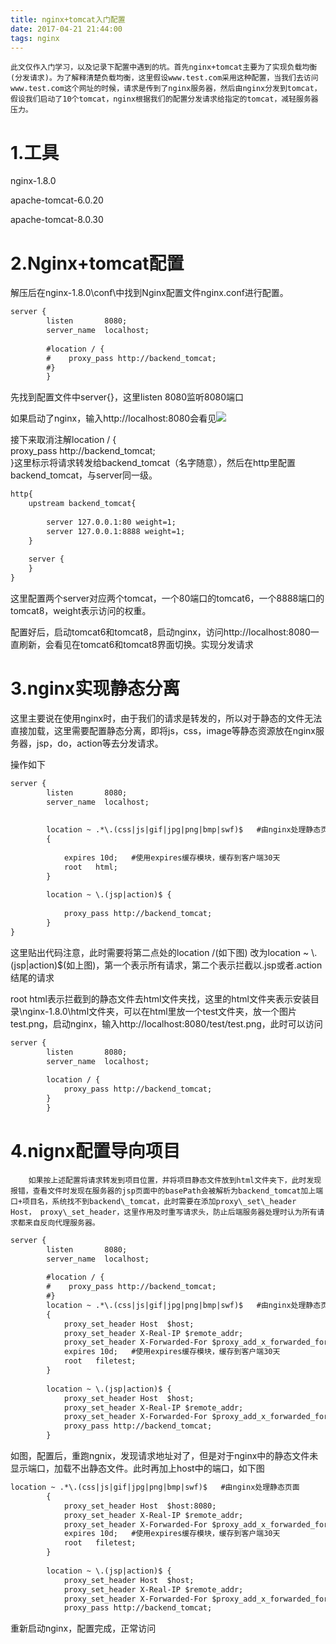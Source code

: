 ```yaml
---
title: nginx+tomcat入门配置
date: 2017-04-21 21:44:00
tags: nginx
---
```


    此文仅作入门学习，以及记录下配置中遇到的坑。首先nginx+tomcat主要为了实现负载均衡 (分发请求)。为了解释清楚负载均衡，这里假设www.test.com采用这种配置，当我们去访问www.test.com这个网址的时候，请求是传到了nginx服务器，然后由nginx分发到tomcat，假设我们启动了10个tomcat，nginx根据我们的配置分发请求给指定的tomcat，减轻服务器压力。

# 1.工具

nginx-1.8.0

apache-tomcat-6.0.20

apache-tomcat-8.0.30

# 2.Nginx+tomcat配置

解压后在nginx-1.8.0\\conf\\中找到Nginx配置文件nginx.conf进行配置。

```xml
server {
        listen       8080;
        server_name  localhost;
		
		#location / {
        #    proxy_pass http://backend_tomcat;
        #}
        }
```

先找到配置文件中server{}，这里listen 8080监听8080端口

如果启动了nginx，输入http://localhost:8080会看见![](https://static.oschina.net/uploads/space/2017/0421/103109_IUKW_3429289.png)

接下来取消注解location / {  
            proxy\_pass http://backend\_tomcat;  
        }这里标示将请求转发给backend_tomcat（名字随意），然后在http里配置backend_tomcat，与server同一级。

```xml
http{
	upstream backend_tomcat{
		
		server 127.0.0.1:80 weight=1;
		server 127.0.0.1:8888 weight=1;
	}
	
    server {
    }
}
```

这里配置两个server对应两个tomcat，一个80端口的tomcat6，一个8888端口的tomcat8，weight表示访问的权重。

配置好后，启动tomcat6和tomcat8，启动nginx，访问http://localhost:8080一直刷新，会看见在tomcat6和tomcat8界面切换。实现分发请求

# 3.nginx实现静态分离

这里主要说在使用nginx时，由于我们的请求是转发的，所以对于静态的文件无法直接加载，这里需要配置静态分离，即将js，css，image等静态资源放在nginx服务器，jsp，do，action等去分发请求。

操作如下

```xml
server {
        listen       8080;
        server_name  localhost;
		
	
		location ~ .*\.(css|js|gif|jpg|png|bmp|swf)$   #由nginx处理静态页面
        {
			
            expires 10d;   #使用expires缓存模块，缓存到客户端30天
			root   html;
        }
		
		location ~ \.(jsp|action)$ {
			
			proxy_pass http://backend_tomcat;
		}
}
```

这里贴出代码注意，此时需要将第二点处的location /(如下图) 改为location ~ \\.(jsp|action)$(如上图)，第一个表示所有请求，第二个表示拦截以.jsp或者.action结尾的请求

root html表示拦截到的静态文件去html文件夹找，这里的html文件夹表示安装目录\\nginx-1.8.0\\html文件夹，可以在html里放一个test文件夹，放一个图片test.png，启动nginx，输入http://localhost:8080/test/test.png，此时可以访问

```xml
server {
        listen       8080;
        server_name  localhost;
		
		location / {
            proxy_pass http://backend_tomcat;
        }
        }
```

# 4.nignx配置导向项目

        如果按上述配置将请求转发到项目位置，并将项目静态文件放到html文件夹下，此时发现报错，查看文件时发现在服务器的jsp页面中的basePath会被解析为backend_tomcat加上端口+项目名，系统找不到backend\_tomcat，此时需要在添加proxy\_set\_header Host， proxy\_set_header，这里作用及时重写请求头，防止后端服务器处理时认为所有请求都来自反向代理服务器。

```xml
server {
        listen       8080;
        server_name  localhost;
		
		#location / {
        #    proxy_pass http://backend_tomcat;
        #}
		location ~ .*\.(css|js|gif|jpg|png|bmp|swf)$   #由nginx处理静态页面
        {
			proxy_set_header Host  $host; 
			proxy_set_header X-Real-IP $remote_addr; 
			proxy_set_header X-Forwarded-For $proxy_add_x_forwarded_for; 
            expires 10d;   #使用expires缓存模块，缓存到客户端30天
			root   filetest;
        }
		
		location ~ \.(jsp|action)$ {
			proxy_set_header Host  $host; 
			proxy_set_header X-Real-IP $remote_addr; 
			proxy_set_header X-Forwarded-For $proxy_add_x_forwarded_for; 
			proxy_pass http://backend_tomcat;
		}
```

如图，配置后，重跑ngnix，发现请求地址对了，但是对于nginx中的静态文件未显示端口，加载不出静态文件。此时再加上host中的端口，如下图

```xml
location ~ .*\.(css|js|gif|jpg|png|bmp|swf)$   #由nginx处理静态页面
        {
			proxy_set_header Host  $host:8080; 
			proxy_set_header X-Real-IP $remote_addr; 
			proxy_set_header X-Forwarded-For $proxy_add_x_forwarded_for; 
            expires 10d;   #使用expires缓存模块，缓存到客户端30天
			root   filetest;
        }
		
		location ~ \.(jsp|action)$ {
			proxy_set_header Host  $host; 
			proxy_set_header X-Real-IP $remote_addr; 
			proxy_set_header X-Forwarded-For $proxy_add_x_forwarded_for; 
			proxy_pass http://backend_tomcat;
```

重新启动nginx，配置完成，正常访问